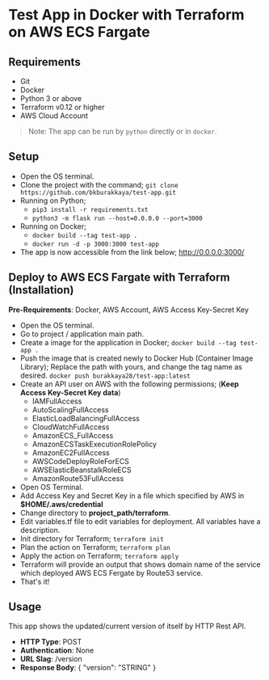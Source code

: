 # Test App in Docker with Terraform on AWS ECS Fargate

## Requirements

- Git
- Docker
- Python 3 or above
- Terraform v0.12 or higher
- AWS Cloud Account

> Note: The app can be run by `python` directly or in `docker`.


## Setup

- Open the OS terminal.
- Clone the project with the command; 
`git clone https://github.com/bkburakkaya/test-app.git`
- Running on Python;
    -   `pip3 install -r requirements.txt`
    -   `python3 -m flask run --host=0.0.0.0 --port=3000`
- Running on Docker;
    -   `docker build --tag test-app .`
    -   `docker run -d -p 3000:3000 test-app`
- The app is now accessible from the link below;
http://0.0.0.0:3000/


## Deploy to AWS ECS Fargate with Terraform (Installation)

**Pre-Requirements**: Docker, AWS Account, AWS Access Key-Secret Key
- Open the OS terminal.
- Go to project / application main path.
- Create a image for the application in Docker;
`docker build --tag test-app .`
- Push the image that is created newly to Docker Hub (Container Image Library); 
Replace the path with yours, and change the tag name as desired.
`docker push burakkaya28/test-app:latest`
- Create an API user on AWS with the following permissions; (**Keep Access Key-Secret Key data**)
    - IAMFullAccess
    - AutoScalingFullAccess
    - ElasticLoadBalancingFullAccess
    - CloudWatchFullAccess
    - AmazonECS_FullAccess
    - AmazonECSTaskExecutionRolePolicy
    - AmazonEC2FullAccess
    - AWSCodeDeployRoleForECS
    - AWSElasticBeanstalkRoleECS
    - AmazonRoute53FullAccess
- Open OS Terminal.
- Add Access Key and Secret Key in a file which specified by AWS in **$HOME/.aws/credential**
- Change directory to **project_path/terraform**.
- Edit variables.tf file to edit variables for deployment. All variables have a description.
- Init directory for Terraform;
`terraform init`
- Plan the action on Terraform;
`terraform plan`
- Apply the action on Terraform;
`terraform apply`
- Terraform will provide an output that shows domain name of the service which deployed AWS ECS Fergate by Route53 service.
- That's it!

## Usage

This app shows the updated/current version of itself by HTTP Rest API.

- **HTTP Type**: POST
- **Authentication**: None
- **URL Slag**: /version
- **Response Body**:
{
    "version": "STRING"
}